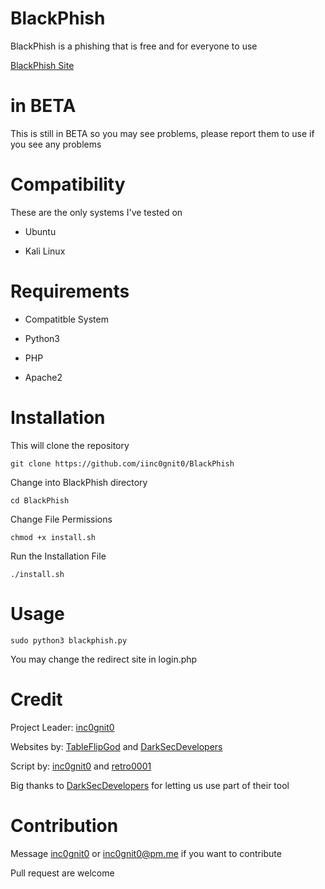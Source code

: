 # BlackPhish

BlackPhish is a phishing that is free and for everyone to use

[BlackPhish Site](https://iinc0gnit0.github.io/BlackPhish/)

# in BETA

This is still in BETA so you may see problems, please report them to use if you see any problems

# Compatibility

These are the only systems I've tested on

- Ubuntu

- Kali Linux

# Requirements

- Compatitble System

- Python3

- PHP

- Apache2

# Installation

This will clone the repository

`git clone https://github.com/iinc0gnit0/BlackPhish`

Change into BlackPhish directory

`cd BlackPhish`

Change File Permissions

`chmod +x install.sh`

Run the Installation File

`./install.sh`

# Usage

`sudo python3 blackphish.py`

You may change the redirect site in login.php

# Credit

Project Leader: [inc0gnit0](https://github.com/iinc0gnit0)

Websites by: [TableFlipGod](https://instagram.com/tableflipgod_yt) and [DarkSecDevelopers](https://github.com/DarkSecDevelopers)

Script by: [inc0gnit0](https://github.com/iinc0gnit0) and [retro0001](https://github.com/retro0001)

Big thanks to [DarkSecDevelopers](https://github.com/DarkSecDevelopers) for letting us use part of their tool

# Contribution

Message [inc0gnit0](https://instagram.com/inc0gnit0.offical) or inc0gnit0@pm.me if you want to contribute

Pull request are welcome
